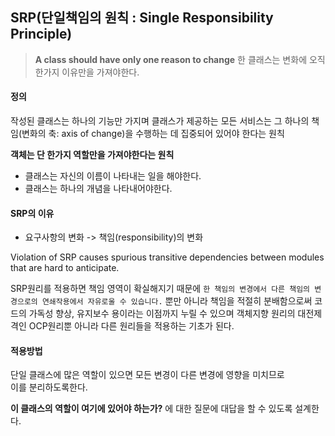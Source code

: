 ## SRP(단일책임의 원칙 : Single Responsibility Principle)


> **A class should have only one reason to change**
> 한 클래스는 변화에 오직 한가지 이유만을 가져야한다.

#### 정의
작성된 클래스는 하나의 기능만 가지며 클래스가 제공하는 모든 서비스는 그 하나의 책임(변화의 축: axis of change)을 수행하는 데 집중되어 있어야 한다는 원칙

**객체는 단 한가지 역할만을 가져야한다는 원칙**
- 클래스는 자신의 이름이 나타내는 일을 해야한다.
- 클래스는 하나의 개념을 나타내어야한다.

#### SRP의 이유
- 요구사항의 변화 -> 책임(responsibility)의 변화

 Violation of SRP causes spurious transitive dependencies between modules that are hard to anticipate.

 SRP원리를 적용하면 책임 영역이 확실해지기 때문에 `한 책임의 변경에서 다른 책임의 변경으로의 연쇄작용에서 자유로울 수 있습니다.` 뿐만 아니라 책임을 적절히 분배함으로써 코드의 가독성 향상, 유지보수 용이라는 이점까지 누릴 수 있으며 객체지향 원리의 대전제 격인 OCP원리뿐 아니라 다른 원리들을 적용하는 기초가 된다.

#### 적용방법

단일 클래스에 많은 역할이 있으면 모든 변경이 다른 변경에 영향을 미치므로  
이를 분리하도록한다.

**이 클래스의 역할이 여기에 있어야 하는가?** 에 대한 질문에 대답을 할 수 있도록 설계한다.

